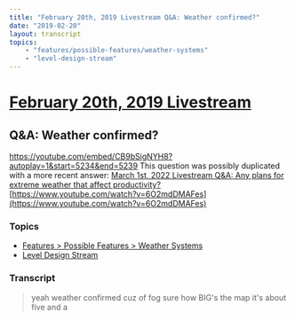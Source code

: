 ```yaml
---
title: "February 20th, 2019 Livestream Q&A: Weather confirmed?"
date: "2019-02-20"
layout: transcript
topics:
    - "features/possible-features/weather-systems"
    - "level-design-stream"
---
```

# [February 20th, 2019 Livestream](../2019-02-20.md)
## Q&A: Weather confirmed?
https://youtube.com/embed/CB9bSigNYH8?autoplay=1&start=5234&end=5239
This question was possibly duplicated with a more recent answer: [March 1st, 2022 Livestream Q&A: Any plans for extreme weather that affect productivity?](./yt-6O2mdDMAFes.md) [https://www.youtube.com/watch?v=6O2mdDMAFes](https://www.youtube.com/watch?v=6O2mdDMAFes)


### Topics
* [Features > Possible Features > Weather Systems](../topics/features/possible-features/weather-systems.md)
* [Level Design Stream](../topics/level-design-stream.md)

### Transcript

> yeah weather confirmed cuz of fog sure how BIG's the map it's about five and a

